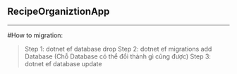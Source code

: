 ## RecipeOrganiztionApp
***
#How to migration:
>Step 1: dotnet ef database drop 
>Step 2: dotnet ef migrations add Database (Chỗ Database có thể đổi thành gì cũng được)
>Step 3: dotnet ef database update
